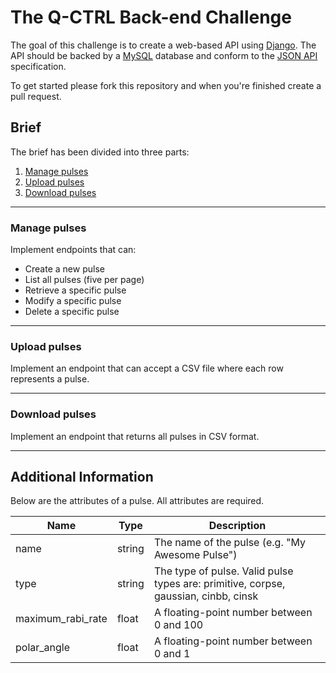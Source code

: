 # The Q-CTRL Back-end Challenge

The goal of this challenge is to create a web-based API using [Django](https://www.djangoproject.com/). The API should be backed by a [MySQL](https://www.mysql.com/) database and conform to the [JSON API](http://jsonapi.org/) specification.

To get started please fork this repository and when you're finished create a pull request.

## Brief

The brief has been divided into three parts:

1.  [Manage pulses](#manage-pulses)
1.  [Upload pulses](#upload-pulses)
1.  [Download pulses](#download-pulses)

---

### Manage pulses

Implement endpoints that can:

- Create a new pulse
- List all pulses (five per page)
- Retrieve a specific pulse
- Modify a specific pulse
- Delete a specific pulse

---

### Upload pulses

Implement an endpoint that can accept a CSV file where each row represents a pulse.

---

### Download pulses

Implement an endpoint that returns all pulses in CSV format.

---

## Additional Information

Below are the attributes of a pulse. All attributes are required.

| Name              | Type   | Description                                                                         |
|-------------------|--------|-------------------------------------------------------------------------------------|
| name              | string | The name of the pulse (e.g. "My Awesome Pulse")                                     |
| type              | string | The type of pulse. Valid pulse types are: primitive, corpse, gaussian, cinbb, cinsk |
| maximum_rabi_rate | float  | A floating-point number between 0 and 100                                           |
| polar_angle       | float  | A floating-point number between 0 and 1                                             |

